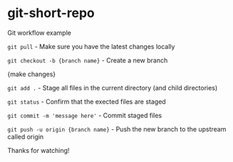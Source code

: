 # git-short-repo

Git workflow example

`git pull` - Make sure you have the latest changes locally

`git checkout -b {branch name}` - Create a new branch

{make changes}

`git add .` - Stage all files in the current directory (and child directories)

`git status` - Confirm that the exected files are staged

`git commit -m 'message here'` - Commit staged files

`git push -u origin {branch name}` - Push the new branch to the upstream called origin

Thanks for watching!